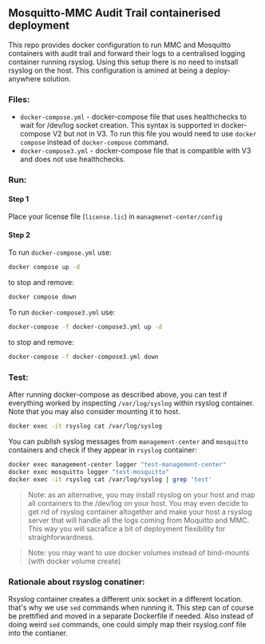## Mosquitto-MMC Audit Trail containerised deployment

This repo provides docker configuration to run MMC and Mosquitto containers with audit trail and forward their logs to a centralised logging container running rsyslog. Using this setup there is no need to instsall rsyslog on the host. This configuration is amined at being a deploy-anywhere solution.


### Files:
* `docker-compose.yml` - docker-compose file that uses healthchecks to wait for /dev/log socket creation. This syntax is supported in docker-compose V2 but not in V3. To run this file you would need to use `docker compose` instead of `docker-compose` command.
* `docker-compose3.yml` - docker-compose file that is compatible with V3 and does not use healthchecks.


### Run:


#### Step 1

Place your license file (`license.lic`) in `managmenet-center/config`

#### Step 2

To run `docker-compose.yml` use:

```sh
docker compose up -d
```

to stop and remove:

```sh
docker compose down
```


To run `docker-compose3.yml` use:
 ```sh
docker-compose -f docker-compose3.yml up -d
```

to stop and remove:

```sh
docker-compose -f docker-compose3.yml down
```


### Test:
After running docker-compose as described above, you can test if everything worked by inspecting `/var/log/syslog` within rsyslog container. Note that you may also consider mounting it to host.
```sh
docker exec -it rsyslog cat /var/log/syslog
```

You can publish syslog messages from `management-center` and `mosquitto` containers and check if they appear in `rsyslog` container:
```sh
docker exec management-center logger "test-management-center"
docker exec mosquitto logger "test-mosquitto"
docker exec -it rsyslog cat /var/log/syslog | grep 'test'
```

> Note: as an alternative, you may install rsyslog on your host and map all containers to the /dev/log on your host. You may even decide to get rid of rsyslog container altogether and make your host a rsyslog server that will handle all the logs coming from Moquitto and MMC. This way you will sacrafice a bit of deployment flexibility for straighforwardness.

> Note: you may want to use docker volumes instead of bind-mounts (with docker volume create)


### Rationale about rsyslog conatiner:

Rsyslog container creates a different unix socket in a different location. that's why we use `sed` commands when running it. This step can of course be prettified and moved in a separate Dockerfile if needed. Also instead of doing weird `sed` commands, one could simply map their rsyslog.conf file into the contianer.
